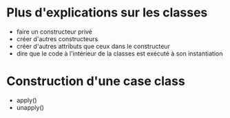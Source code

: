 # Plus d'explications sur les classes

- faire un constructeur privé
- créer d'autres constructeurs
- créer d'autres attributs que ceux dans le constructeur
- dire que le code à l'intérieur de la classes est exécuté à son instantiation

# Construction d'une case class

- apply()
- unapply()
